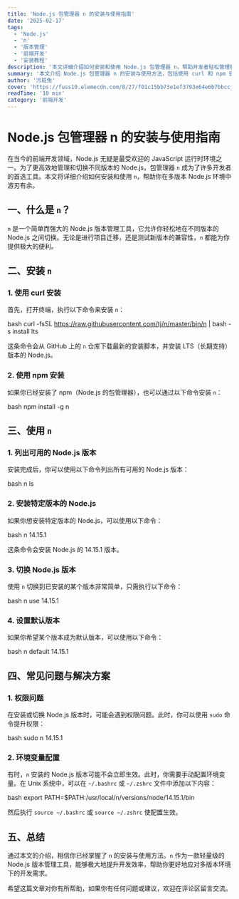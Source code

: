 ```yaml
---
title: 'Node.js 包管理器 n 的安装与使用指南'
date: '2025-02-17'
tags:
  - 'Node.js'
  - 'n'
  - '版本管理'
  - '前端开发'
  - '安装教程'
description: '本文详细介绍如何安装和使用 Node.js 包管理器 n，帮助开发者轻松管理和切换不同版本的 Node.js，提升开发效率。'
summary: '本文介绍 Node.js 包管理器 n 的安装与使用方法，包括使用 curl 和 npm 安装、列出和切换 Node.js 版本、常见问题及解决方案，帮助开发者高效管理多版本 Node.js 环境。'
author: '污斑兔'
cover: 'https://fuss10.elemecdn.com/8/27/f01c15bb73e1ef3793e64e6b7bbccjpeg.jpeg'
readTime: '10 min'
category: '前端开发'
---
```


# Node.js 包管理器 n 的安装与使用指南

在当今的前端开发领域，Node.js 无疑是最受欢迎的 JavaScript 运行时环境之一。为了更高效地管理和切换不同版本的 Node.js，包管理器 `n` 成为了许多开发者的首选工具。本文将详细介绍如何安装和使用 `n`，帮助你在多版本 Node.js 环境中游刃有余。

## 一、什么是 `n`？

`n` 是一个简单而强大的 Node.js 版本管理工具，它允许你轻松地在不同版本的 Node.js 之间切换。无论是进行项目迁移，还是测试新版本的兼容性，`n` 都能为你提供极大的便利。

## 二、安装 `n`

### 1. 使用 curl 安装

首先，打开终端，执行以下命令来安装 `n`：

bash
curl -fsSL https://raw.githubusercontent.com/tj/n/master/bin/n | bash -s install lts


这条命令会从 GitHub 上的 `n` 仓库下载最新的安装脚本，并安装 LTS（长期支持）版本的 Node.js。

### 2. 使用 npm 安装

如果你已经安装了 npm（Node.js 的包管理器），也可以通过以下命令安装 `n`：

bash
npm install -g n


## 三、使用 `n`

### 1. 列出可用的 Node.js 版本

安装完成后，你可以使用以下命令列出所有可用的 Node.js 版本：

bash
n ls


### 2. 安装特定版本的 Node.js

如果你想安装特定版本的 Node.js，可以使用以下命令：

bash
n 14.15.1


这条命令会安装 Node.js 的 14.15.1 版本。

### 3. 切换 Node.js 版本

使用 `n` 切换到已安装的某个版本非常简单，只需执行以下命令：

bash
n use 14.15.1


### 4. 设置默认版本

如果你希望某个版本成为默认版本，可以使用以下命令：

bash
n default 14.15.1


## 四、常见问题与解决方案

### 1. 权限问题

在安装或切换 Node.js 版本时，可能会遇到权限问题。此时，你可以使用 `sudo` 命令提升权限：

bash
sudo n 14.15.1


### 2. 环境变量配置

有时，`n` 安装的 Node.js 版本可能不会立即生效。此时，你需要手动配置环境变量。在 Unix 系统中，可以在 `~/.bashrc` 或 `~/.zshrc` 文件中添加以下内容：

bash
export PATH=$PATH:/usr/local/n/versions/node/14.15.1/bin


然后执行 `source ~/.bashrc` 或 `source ~/.zshrc` 使配置生效。

## 五、总结

通过本文的介绍，相信你已经掌握了 `n` 的安装与使用方法。`n` 作为一款轻量级的 Node.js 版本管理工具，能够极大地提升开发效率，帮助你更好地应对多版本环境下的开发需求。

希望这篇文章对你有所帮助，如果你有任何问题或建议，欢迎在评论区留言交流。
